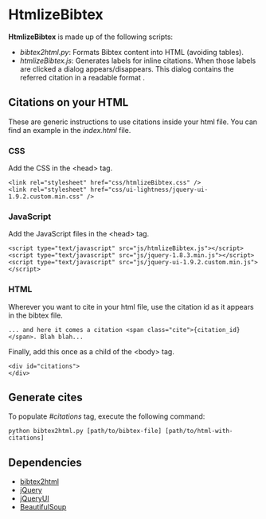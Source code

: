 HtmlizeBibtex
=============

**HtmlizeBibtex** is made up of the following scripts:

 * *bibtex2html.py*: Formats Bibtex content into HTML (avoiding tables).
 * *htmlizeBibtex.js*: Generates labels for inline citations. When those labels are clicked a dialog appears/disappears. This dialog contains the referred citation in a readable format .


## Citations on your HTML

These are generic instructions to use citations inside your html file. You can find an example in the *index.html* file.

### CSS
Add the CSS in the &lt;head&gt; tag.

    <link rel="stylesheet" href="css/htmlizeBibtex.css" />
    <link rel="stylesheet" href="css/ui-lightness/jquery-ui-1.9.2.custom.min.css" />

### JavaScript
Add the JavaScript files in the &lt;head&gt; tag.

    <script type="text/javascript" src="js/htmlizeBibtex.js"></script>
    <script type="text/javascript" src="js/jquery-1.8.3.min.js"></script>
    <script type="text/javascript" src="js/jquery-ui-1.9.2.custom.min.js"></script>
  
### HTML
Wherever you want to cite in your html file, use the citation id as it appears in the bibtex file.

    ... and here it comes a citation <span class="cite">{citation_id}</span>. Blah blah...

Finally, add this once as a child of the &lt;body&gt; tag.

    <div id="citations">
    </div>


## Generate cites
To populate *#citations* tag, execute the following command:

    python bibtex2html.py [path/to/bibtex-file] [path/to/html-with-citations]


## Dependencies

 * [bibtex2html](http://www.lri.fr/~filliatr/bibtex2html/)
 * [jQuery](http://jquery.com/)
 * [jQueryUI](http://jqueryui.com/)
 * [BeautifulSoup](http://www.crummy.com/software/BeautifulSoup/)